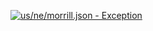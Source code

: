 [![us/ne/morrill.json - Exception](https://img.shields.io/badge/us/ne/morrill.json-Exception-red)](https://github.com/openaddresses/openaddresses/tree/master/sources/us/ne/morrill.json)